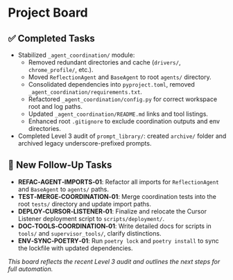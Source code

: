 # Project Board

## ✅ Completed Tasks

- Stabilized `_agent_coordination/` module:
  - Removed redundant directories and cache (`drivers/`, `chrome_profile/`, etc.).
  - Moved `ReflectionAgent` and `BaseAgent` to root `agents/` directory.
  - Consolidated dependencies into `pyproject.toml`, removed `_agent_coordination/requirements.txt`.
  - Refactored `_agent_coordination/config.py` for correct workspace root and log paths.
  - Updated `_agent_coordination/README.md` links and tool listings.
  - Enhanced root `.gitignore` to exclude coordination outputs and env directories.
- Completed Level 3 audit of `prompt_library/`: created `archive/` folder and archived legacy underscore-prefixed prompts.

## 🚀 New Follow‑Up Tasks

- **REFAC‑AGENT‑IMPORTS‑01**: Refactor all imports for `ReflectionAgent` and `BaseAgent` to `agents/` paths.
- **TEST‑MERGE‑COORDINATION‑01**: Merge coordination tests into the root `tests/` directory and update import paths.
- **DEPLOY‑CURSOR‑LISTENER‑01**: Finalize and relocate the Cursor Listener deployment script to `scripts/deployment/`.
- **DOC‑TOOLS‑COORDINATION‑01**: Write detailed docs for scripts in `tools/` and `supervisor_tools/`, clarify distinctions.
- **ENV‑SYNC‑POETRY‑01**: Run `poetry lock` and `poetry install` to sync the lockfile with updated dependencies.

*This board reflects the recent Level 3 audit and outlines the next steps for full automation.* 